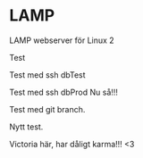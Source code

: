  # LAMP
LAMP webserver för Linux 2

Test

Test med ssh dbTest

Test med ssh dbProd Nu så!!!

Test med git branch.

Nytt test.

Victoria här, har dåligt karma!!! <3
